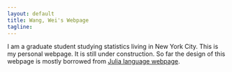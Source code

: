 ```yaml
---
layout: default
title: Wang, Wei's Webpage 
tagline: 
---
```


I am a graduate student studying statistics living in New York City. This is my personal webpage. It is still under construction. So far the design of this webpage is mostly borrowed from [Julia language webpage](http://julialang.org).  






